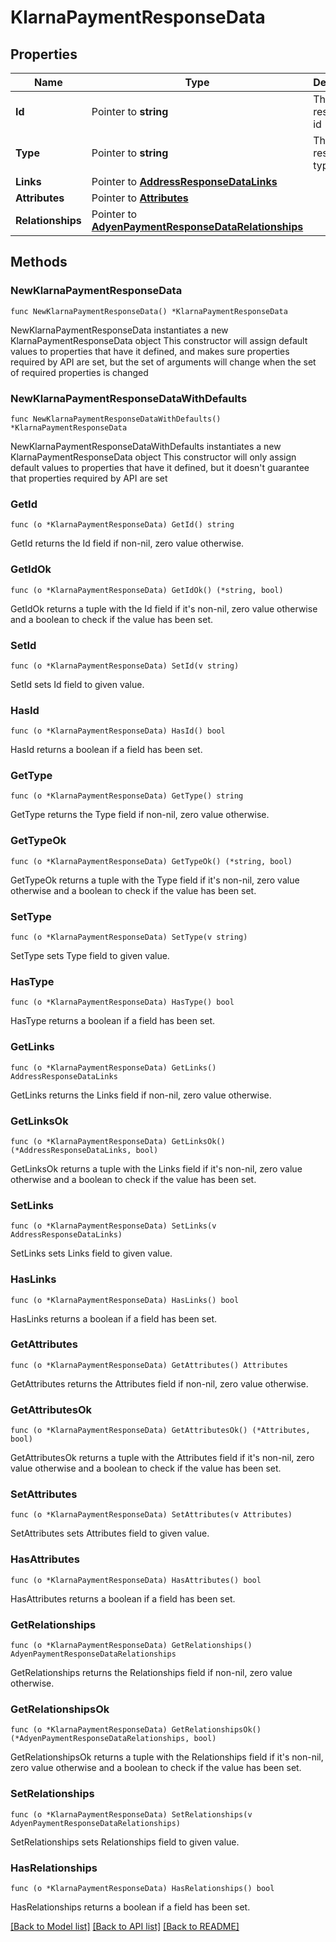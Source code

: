 # KlarnaPaymentResponseData

## Properties

Name | Type | Description | Notes
------------ | ------------- | ------------- | -------------
**Id** | Pointer to **string** | The resource&#39;s id | [optional] 
**Type** | Pointer to **string** | The resource&#39;s type | [optional] 
**Links** | Pointer to [**AddressResponseDataLinks**](AddressResponseDataLinks.md) |  | [optional] 
**Attributes** | Pointer to [**Attributes**](Attributes.md) |  | [optional] 
**Relationships** | Pointer to [**AdyenPaymentResponseDataRelationships**](AdyenPaymentResponseDataRelationships.md) |  | [optional] 

## Methods

### NewKlarnaPaymentResponseData

`func NewKlarnaPaymentResponseData() *KlarnaPaymentResponseData`

NewKlarnaPaymentResponseData instantiates a new KlarnaPaymentResponseData object
This constructor will assign default values to properties that have it defined,
and makes sure properties required by API are set, but the set of arguments
will change when the set of required properties is changed

### NewKlarnaPaymentResponseDataWithDefaults

`func NewKlarnaPaymentResponseDataWithDefaults() *KlarnaPaymentResponseData`

NewKlarnaPaymentResponseDataWithDefaults instantiates a new KlarnaPaymentResponseData object
This constructor will only assign default values to properties that have it defined,
but it doesn't guarantee that properties required by API are set

### GetId

`func (o *KlarnaPaymentResponseData) GetId() string`

GetId returns the Id field if non-nil, zero value otherwise.

### GetIdOk

`func (o *KlarnaPaymentResponseData) GetIdOk() (*string, bool)`

GetIdOk returns a tuple with the Id field if it's non-nil, zero value otherwise
and a boolean to check if the value has been set.

### SetId

`func (o *KlarnaPaymentResponseData) SetId(v string)`

SetId sets Id field to given value.

### HasId

`func (o *KlarnaPaymentResponseData) HasId() bool`

HasId returns a boolean if a field has been set.

### GetType

`func (o *KlarnaPaymentResponseData) GetType() string`

GetType returns the Type field if non-nil, zero value otherwise.

### GetTypeOk

`func (o *KlarnaPaymentResponseData) GetTypeOk() (*string, bool)`

GetTypeOk returns a tuple with the Type field if it's non-nil, zero value otherwise
and a boolean to check if the value has been set.

### SetType

`func (o *KlarnaPaymentResponseData) SetType(v string)`

SetType sets Type field to given value.

### HasType

`func (o *KlarnaPaymentResponseData) HasType() bool`

HasType returns a boolean if a field has been set.

### GetLinks

`func (o *KlarnaPaymentResponseData) GetLinks() AddressResponseDataLinks`

GetLinks returns the Links field if non-nil, zero value otherwise.

### GetLinksOk

`func (o *KlarnaPaymentResponseData) GetLinksOk() (*AddressResponseDataLinks, bool)`

GetLinksOk returns a tuple with the Links field if it's non-nil, zero value otherwise
and a boolean to check if the value has been set.

### SetLinks

`func (o *KlarnaPaymentResponseData) SetLinks(v AddressResponseDataLinks)`

SetLinks sets Links field to given value.

### HasLinks

`func (o *KlarnaPaymentResponseData) HasLinks() bool`

HasLinks returns a boolean if a field has been set.

### GetAttributes

`func (o *KlarnaPaymentResponseData) GetAttributes() Attributes`

GetAttributes returns the Attributes field if non-nil, zero value otherwise.

### GetAttributesOk

`func (o *KlarnaPaymentResponseData) GetAttributesOk() (*Attributes, bool)`

GetAttributesOk returns a tuple with the Attributes field if it's non-nil, zero value otherwise
and a boolean to check if the value has been set.

### SetAttributes

`func (o *KlarnaPaymentResponseData) SetAttributes(v Attributes)`

SetAttributes sets Attributes field to given value.

### HasAttributes

`func (o *KlarnaPaymentResponseData) HasAttributes() bool`

HasAttributes returns a boolean if a field has been set.

### GetRelationships

`func (o *KlarnaPaymentResponseData) GetRelationships() AdyenPaymentResponseDataRelationships`

GetRelationships returns the Relationships field if non-nil, zero value otherwise.

### GetRelationshipsOk

`func (o *KlarnaPaymentResponseData) GetRelationshipsOk() (*AdyenPaymentResponseDataRelationships, bool)`

GetRelationshipsOk returns a tuple with the Relationships field if it's non-nil, zero value otherwise
and a boolean to check if the value has been set.

### SetRelationships

`func (o *KlarnaPaymentResponseData) SetRelationships(v AdyenPaymentResponseDataRelationships)`

SetRelationships sets Relationships field to given value.

### HasRelationships

`func (o *KlarnaPaymentResponseData) HasRelationships() bool`

HasRelationships returns a boolean if a field has been set.


[[Back to Model list]](../README.md#documentation-for-models) [[Back to API list]](../README.md#documentation-for-api-endpoints) [[Back to README]](../README.md)


